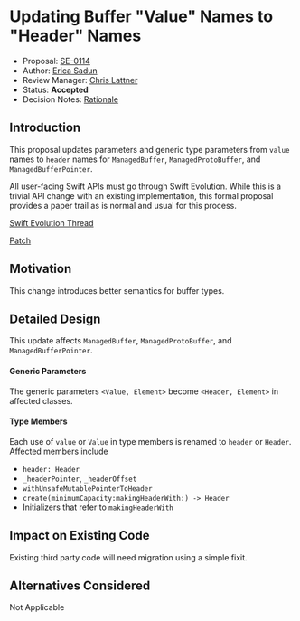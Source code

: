 # Updating Buffer "Value" Names to "Header" Names

* Proposal: [SE-0114](0114-buffer-naming.md)
* Author: [Erica Sadun](http://github.com/erica)
* Review Manager: [Chris Lattner](http://github.com/lattner)
* Status: **Accepted**
* Decision Notes: [Rationale](https://lists.swift.org/pipermail/swift-evolution-announce/2016-July/000221.html)

## Introduction

This proposal updates parameters and generic type parameters from `value` names to `header` names for `ManagedBuffer`, `ManagedProtoBuffer`, and `ManagedBufferPointer`. 

All user-facing Swift APIs must go through Swift Evolution. While this is a trivial API change with an existing implementation, this formal proposal provides a paper trail as is normal and usual for this process.

[Swift Evolution Thread](https://lists.swift.org/pipermail/swift-evolution/Week-of-Mon-20160627/022551.html)

[Patch](https://github.com/apple/swift/commit/eb7311de065df7ea332cdde8782cb44f9f4a5121)

## Motivation
This change introduces better semantics for buffer types.

## Detailed Design

This update affects `ManagedBuffer`, `ManagedProtoBuffer`, and `ManagedBufferPointer`. 

#### Generic Parameters
The generic parameters `<Value, Element>` become `<Header, Element>` in affected classes.

#### Type Members
Each use of `value` or `Value` in type members is renamed to `header` or `Header`. Affected members include

* `header: Header`
* `_headerPointer`, `_headerOffset`
* `withUnsafeMutablePointerToHeader`
* `create(minimumCapacity:makingHeaderWith:) -> Header`
* Initializers that refer to `makingHeaderWith`

## Impact on Existing Code

Existing third party code will need migration using a simple fixit. 

## Alternatives Considered

Not Applicable
